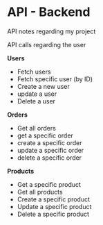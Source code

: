 # API - Backend

API notes regarding my project

API calls regarding the user

**Users**
- Fetch users
- Fetch specific user (by ID)
- Create a new user
- update a user
- Delete a user
  
**Orders**
- Get all orders
- get a specific order
- create a specific order
- update a specific order
- delete a specific order

**Products**
- Get a specific product
- Get all products
- Create a specific product
- Update a specific product
- Delete a specific product

